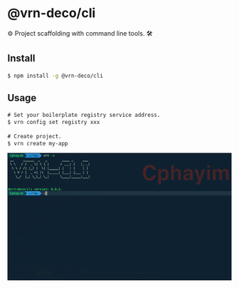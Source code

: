 # @vrn-deco/cli

⚙️ Project scaffolding with command line tools. 🛠

## Install

```sh
$ npm install -g @vrn-deco/cli
```

## Usage

```
# Set your boilerplate registry service address.
$ vrn config set registry xxx

# Create project.
$ vrn create my-app
```

![](./doc/guide.gif)
